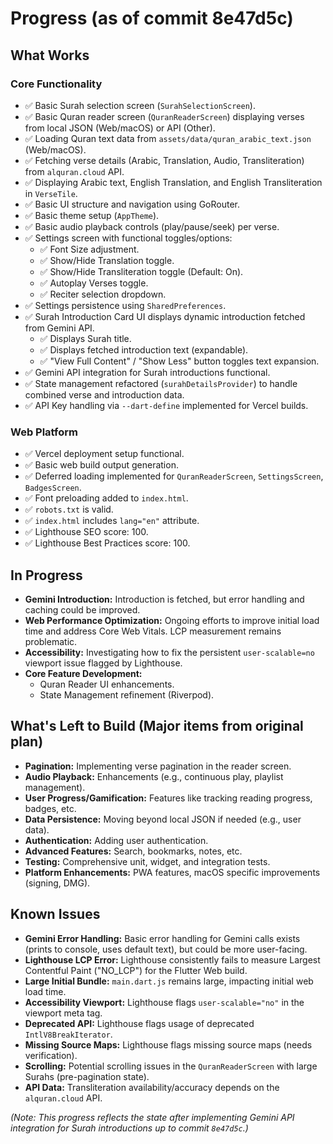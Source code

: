 # Progress (as of commit 8e47d5c)

## What Works

### Core Functionality
- ✅ Basic Surah selection screen (`SurahSelectionScreen`).
- ✅ Basic Quran reader screen (`QuranReaderScreen`) displaying verses from local JSON (Web/macOS) or API (Other).
- ✅ Loading Quran text data from `assets/data/quran_arabic_text.json` (Web/macOS).
- ✅ Fetching verse details (Arabic, Translation, Audio, Transliteration) from `alquran.cloud` API.
- ✅ Displaying Arabic text, English Translation, and English Transliteration in `VerseTile`.
- ✅ Basic UI structure and navigation using GoRouter.
- ✅ Basic theme setup (`AppTheme`).
- ✅ Basic audio playback controls (play/pause/seek) per verse.
- ✅ Settings screen with functional toggles/options:
    - ✅ Font Size adjustment.
    - ✅ Show/Hide Translation toggle.
    - ✅ Show/Hide Transliteration toggle (Default: On).
    - ✅ Autoplay Verses toggle.
    - ✅ Reciter selection dropdown.
- ✅ Settings persistence using `SharedPreferences`.
- ✅ Surah Introduction Card UI displays dynamic introduction fetched from Gemini API.
    - ✅ Displays Surah title.
    - ✅ Displays fetched introduction text (expandable).
    - ✅ "View Full Content" / "Show Less" button toggles text expansion.
- ✅ Gemini API integration for Surah introductions functional.
- ✅ State management refactored (`surahDetailsProvider`) to handle combined verse and introduction data.
- ✅ API Key handling via `--dart-define` implemented for Vercel builds.

### Web Platform
- ✅ Vercel deployment setup functional.
- ✅ Basic web build output generation.
- ✅ Deferred loading implemented for `QuranReaderScreen`, `SettingsScreen`, `BadgesScreen`.
- ✅ Font preloading added to `index.html`.
- ✅ `robots.txt` is valid.
- ✅ `index.html` includes `lang="en"` attribute.
- ✅ Lighthouse SEO score: 100.
- ✅ Lighthouse Best Practices score: 100.

## In Progress

- **Gemini Introduction:** Introduction is fetched, but error handling and caching could be improved.
- **Web Performance Optimization:** Ongoing efforts to improve initial load time and address Core Web Vitals. LCP measurement remains problematic.
- **Accessibility:** Investigating how to fix the persistent `user-scalable=no` viewport issue flagged by Lighthouse.
- **Core Feature Development:**
    - Quran Reader UI enhancements.
    - State Management refinement (Riverpod).

## What's Left to Build (Major items from original plan)

- **Pagination:** Implementing verse pagination in the reader screen.
- **Audio Playback:** Enhancements (e.g., continuous play, playlist management).
- **User Progress/Gamification:** Features like tracking reading progress, badges, etc.
- **Data Persistence:** Moving beyond local JSON if needed (e.g., user data).
- **Authentication:** Adding user authentication.
- **Advanced Features:** Search, bookmarks, notes, etc.
- **Testing:** Comprehensive unit, widget, and integration tests.
- **Platform Enhancements:** PWA features, macOS specific improvements (signing, DMG).

## Known Issues

- **Gemini Error Handling:** Basic error handling for Gemini calls exists (prints to console, uses default text), but could be more user-facing.
- **Lighthouse LCP Error:** Lighthouse consistently fails to measure Largest Contentful Paint ("NO_LCP") for the Flutter Web build.
- **Large Initial Bundle:** `main.dart.js` remains large, impacting initial web load time.
- **Accessibility Viewport:** Lighthouse flags `user-scalable="no"` in the viewport meta tag.
- **Deprecated API:** Lighthouse flags usage of deprecated `IntlV8BreakIterator`.
- **Missing Source Maps:** Lighthouse flags missing source maps (needs verification).
- **Scrolling:** Potential scrolling issues in the `QuranReaderScreen` with large Surahs (pre-pagination state).
- **API Data:** Transliteration availability/accuracy depends on the `alquran.cloud` API.

*(Note: This progress reflects the state after implementing Gemini API integration for Surah introductions up to commit `8e47d5c`.)*
